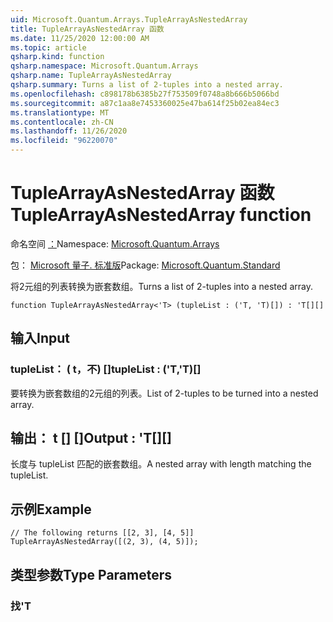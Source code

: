 ```yaml
---
uid: Microsoft.Quantum.Arrays.TupleArrayAsNestedArray
title: TupleArrayAsNestedArray 函数
ms.date: 11/25/2020 12:00:00 AM
ms.topic: article
qsharp.kind: function
qsharp.namespace: Microsoft.Quantum.Arrays
qsharp.name: TupleArrayAsNestedArray
qsharp.summary: Turns a list of 2-tuples into a nested array.
ms.openlocfilehash: c898178b6385b27f753509f0748a8b666b5066bd
ms.sourcegitcommit: a87c1aa8e7453360025e47ba614f25b02ea84ec3
ms.translationtype: MT
ms.contentlocale: zh-CN
ms.lasthandoff: 11/26/2020
ms.locfileid: "96220070"
---
```

# <a name="tuplearrayasnestedarray-function"></a><span data-ttu-id="c9080-102">TupleArrayAsNestedArray 函数</span><span class="sxs-lookup"><span data-stu-id="c9080-102">TupleArrayAsNestedArray function</span></span>

<span data-ttu-id="c9080-103">命名空间 [：](xref:Microsoft.Quantum.Arrays)</span><span class="sxs-lookup"><span data-stu-id="c9080-103">Namespace: [Microsoft.Quantum.Arrays](xref:Microsoft.Quantum.Arrays)</span></span>

<span data-ttu-id="c9080-104">包： [Microsoft 量子. 标准版](https://nuget.org/packages/Microsoft.Quantum.Standard)</span><span class="sxs-lookup"><span data-stu-id="c9080-104">Package: [Microsoft.Quantum.Standard](https://nuget.org/packages/Microsoft.Quantum.Standard)</span></span>


<span data-ttu-id="c9080-105">将2元组的列表转换为嵌套数组。</span><span class="sxs-lookup"><span data-stu-id="c9080-105">Turns a list of 2-tuples into a nested array.</span></span>

```qsharp
function TupleArrayAsNestedArray<'T> (tupleList : ('T, 'T)[]) : 'T[][]
```


## <a name="input"></a><span data-ttu-id="c9080-106">输入</span><span class="sxs-lookup"><span data-stu-id="c9080-106">Input</span></span>

### <a name="tuplelist--tt"></a><span data-ttu-id="c9080-107">tupleList： ( t，不) []</span><span class="sxs-lookup"><span data-stu-id="c9080-107">tupleList : ('T,'T)[]</span></span>

<span data-ttu-id="c9080-108">要转换为嵌套数组的2元组的列表。</span><span class="sxs-lookup"><span data-stu-id="c9080-108">List of 2-tuples to be turned into a nested array.</span></span>



## <a name="output--t"></a><span data-ttu-id="c9080-109">输出： t [] []</span><span class="sxs-lookup"><span data-stu-id="c9080-109">Output : 'T[][]</span></span>

<span data-ttu-id="c9080-110">长度与 tupleList 匹配的嵌套数组。</span><span class="sxs-lookup"><span data-stu-id="c9080-110">A nested array with length matching the tupleList.</span></span>

## <a name="example"></a><span data-ttu-id="c9080-111">示例</span><span class="sxs-lookup"><span data-stu-id="c9080-111">Example</span></span>

```qsharp
// The following returns [[2, 3], [4, 5]]
TupleArrayAsNestedArray([(2, 3), (4, 5)]);
```

## <a name="type-parameters"></a><span data-ttu-id="c9080-112">类型参数</span><span class="sxs-lookup"><span data-stu-id="c9080-112">Type Parameters</span></span>

### <a name="t"></a><span data-ttu-id="c9080-113">找</span><span class="sxs-lookup"><span data-stu-id="c9080-113">'T</span></span>

